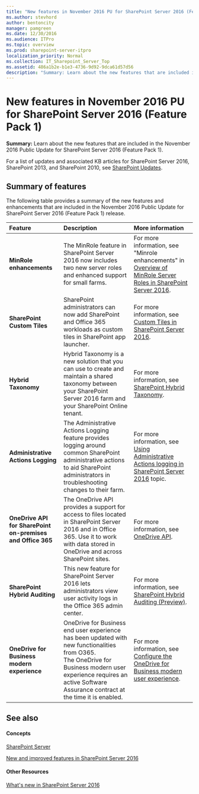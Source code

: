 ```yaml
---
title: "New features in November 2016 PU for SharePoint Server 2016 (Feature Pack 1)"
ms.author: stevhord
author: bentoncity
manager: pamgreen
ms.date: 12/30/2016
ms.audience: ITPro
ms.topic: overview
ms.prod: sharepoint-server-itpro
localization_priority: Normal
ms.collection: IT_Sharepoint_Server_Top
ms.assetid: 486a1b2e-b1e3-4736-9d92-9dca61d57d56
description: "Summary: Learn about the new features that are included in the November 2016 Public Update for SharePoint Server 2016 (Feature Pack 1)."
---
```


# New features in November 2016 PU for SharePoint Server 2016 (Feature Pack 1)

 **Summary:** Learn about the new features that are included in the November 2016 Public Update for SharePoint Server 2016 (Feature Pack 1). 
  
For a list of updates and associated KB articles for SharePoint Server 2016, SharePoint 2013, and SharePoint 2010, see [SharePoint Updates](../sharepoint-updates.md).
  
## Summary of features

The following table provides a summary of the new features and enhancements that are included in the November 2016 Public Update for SharePoint Server 2016 (Feature Pack 1) release.
  
|**Feature**|**Description**|**More information**|
|:-----|:-----|:-----|
|**MinRole enhancements** <br/> |The MinRole feature in SharePoint Server 2016 now includes two new server roles and enhanced support for small farms.  <br/> |For more information, see "Minrole enhancements" in [Overview of MinRole Server Roles in SharePoint Server 2016](../install/overview-of-minrole-server-roles-in-sharepoint-server.md).  <br/> |
|**SharePoint Custom Tiles** <br/> |SharePoint administrators can now add SharePoint and Office 365 workloads as custom tiles in SharePoint app launcher.  <br/> |For more information, see [Custom Tiles in SharePoint Server 2016](../administration/custom-tiles-in-sharepoint-server-2016.md).  <br/> |
|**Hybrid Taxonomy** <br/> |Hybrid Taxonomy is a new solution that you can use to create and maintain a shared taxonomy between your SharePoint Server 2016 farm and your SharePoint Online tenant.  <br/> |For more information, see [SharePoint Hybrid Taxonomy](https://support.office.com/article/71ae4d00-da98-407b-bee2-8d9972e1875c).  <br/> |
|**Administrative Actions Logging** <br/> |The Administrative Actions Logging feature provides logging around common SharePoint administrative actions to aid SharePoint administrators in troubleshooting changes to their farm.  <br/> |For more information, see [Using Administrative Actions logging in SharePoint Server 2016](../administration/using-administrative-actions-logging-in-sharepoint-server-2016.md) topic.  <br/> |
|**OneDrive API for SharePoint on-premises and Office 365** <br/> |The OneDrive API provides a support for access to files located in SharePoint Server 2016 and in Office 365. Use it to work with data stored in OneDrive and across SharePoint sites.  <br/> |For more information, see [OneDrive API](https://docs.microsoft.com/en-us/onedrive/developer/rest-api/).  <br/> |
|**SharePoint Hybrid Auditing** <br/> |This new feature for SharePoint Server 2016 lets administrators view user activity logs in the Office 365 admin center.  <br/> |For more information, see [SharePoint Hybrid Auditing (Preview)](../administration/configure-sharepoint-hybrid-auditing-preview.md).  <br/> |
|**OneDrive for Business modern experience** <br/> |OneDrive for Business end user experience has been updated with new functionalities from O365.  <br/> The OneDrive for Business modern user experience requires an active Software Assurance contract at the time it is enabled.  <br/> |For more information, see [Configure the OneDrive for Business modern user experience](../sites/configure-the-onedrive-for-business-modern-user-experience.md).  <br/> |
   
## See also

#### Concepts

[SharePoint Server](../sharepoint-server.md)
  
[New and improved features in SharePoint Server 2016](new-and-improved-features-in-sharepoint-server-2016.md)
#### Other Resources

[What's new in SharePoint Server 2016](https://support.office.com/en-US/article/What-s-new-in-SharePoint-Server-2016-089369b5-c3d4-4551-8bed-22b2548abd3b?ui=en-US&amp;rs=en-US&amp;ad=US)

